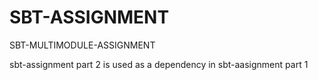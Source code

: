 # SBT-ASSIGNMENT
SBT-MULTIMODULE-ASSIGNMENT

sbt-assignment part 2 is used as a dependency in sbt-aasignment part 1
